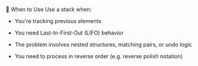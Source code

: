 🧠 When to Use
Use a stack when:

* You're tracking previous elements

* You need Last-In-First-Out (LIFO) behavior

* The problem involves nested structures, matching pairs, or undo logic

* You need to process in reverse order (e.g. reverse polish notation)